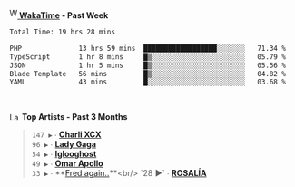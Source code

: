 <img src="https://github.com/dxnter/dxnter/assets/17434202/67b21fa4-d36d-46f9-9dec-f23d976b00ef" alt="WakaTime Logo" width="14" height="18"/><a href="https://wakatime.com/@dxnter" target="_blank"><strong> WakaTime</strong></a><strong> - Past Week</strong>

<!--START_SECTION:waka-->

```txt
Total Time: 19 hrs 28 mins

PHP              13 hrs 59 mins  ██████████████████░░░░░░░   71.34 %
TypeScript       1 hr 8 mins     █▒░░░░░░░░░░░░░░░░░░░░░░░   05.79 %
JSON             1 hr 5 mins     █▒░░░░░░░░░░░░░░░░░░░░░░░   05.56 %
Blade Template   56 mins         █▒░░░░░░░░░░░░░░░░░░░░░░░   04.82 %
YAML             43 mins         █░░░░░░░░░░░░░░░░░░░░░░░░   03.68 %
```

<!--END_SECTION:waka-->

<br/>

<!--START_LASTFM_ARTISTS:{"period": "3month", "rows": 6}-->
<a href="https://last.fm" target="_blank"><img src="https://user-images.githubusercontent.com/17434202/215290617-e793598d-d7c9-428f-9975-156db1ba89cc.svg" alt="Last.fm Logo" width="18" height="13"/></a> **Top Artists - Past 3 Months**

> `147 ▶️` ∙ **[Charli XCX](https://www.last.fm/music/Charli+XCX)**<br/>
> `96 ▶️` ∙ **[Lady Gaga](https://www.last.fm/music/Lady+Gaga)**<br/>
> `54 ▶️` ∙ **[Iglooghost](https://www.last.fm/music/Iglooghost)**<br/>
> `49 ▶️` ∙ **[Omar Apollo](https://www.last.fm/music/Omar+Apollo)**<br/>
> `33 ▶️` ∙ **[Fred again..](https://www.last.fm/music/Fred+again..)**<br/>
> `28 ▶️` ∙ **[ROSALÍA](https://www.last.fm/music/ROSAL%C3%8DA)**<br/>
<!--END_LASTFM_ARTISTS-->
